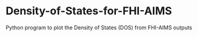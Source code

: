 # Density-of-States-for-FHI-AIMS
Python program to plot the Density of States (DOS) from FHI-AIMS outputs 
